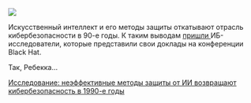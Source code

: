 <!--2025-08-18 13:32:46-->
<div class="yb">
  <div class="rss habr"><img src="https://habrastorage.org/getpro/habr/upload_files/7c0/012/354/7c00123541dd352d1594ba8624f1a9f7.jpg" /><p>Искусственный интеллект и его методы защиты откатывают отрасль кибербезопасности в 90-е годы. К таким выводам <a href="https://www.scworld.com/news/sloppy-ai-defenses-take-cybersecurity-back-to-the-1990s-researchers-say" rel="noopener noreferrer nofollow">пришли </a>ИБ-исследователи, которые представили свои доклады на конференции Black Hat.</p><p>Так, Ребекка... <p class="titl"><a href="https://habr.com/ru/news/938288/?utm_source=habrahabr&utm_medium=rss&utm_campaign=938288">Исследование: неэффективные методы защиты от ИИ возвращают кибербезопасность в 1990-е годы</a></p></div>
</div>
